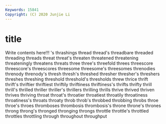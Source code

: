 ```yaml
---
Keywords: 15841
Copyright: (C) 2020 Junjie Li
---
```


# title

Write contents here!!!
's 
thrashings 
thread 
thread's 
threadbare 
threaded 
threading
threads 
threat 
threat's 
threaten 
threatened 
threatening 
threateningly 
threatens 
threats 
three
three's 
threefold 
threes 
threescore 
threescore's 
threescores 
threesome 
threesome's 
threesomes 
threnodies
threnody 
threnody's 
thresh 
thresh's 
threshed 
thresher 
thresher's 
threshers 
threshes 
threshing
threshold 
threshold's 
thresholds 
threw 
thrice 
thrift 
thrift's 
thriftier 
thriftiest 
thriftily
thriftiness 
thriftiness's 
thrifts 
thrifty 
thrill 
thrill's 
thrilled 
thriller 
thriller's 
thrillers
thrilling 
thrills 
thrive 
thrived 
thriven 
thrives 
thriving 
throat 
throat's 
throatier
throatiest 
throatily 
throatiness 
throatiness's 
throats 
throaty 
throb 
throb's 
throbbed 
throbbing
throbs 
throe 
throe's 
throes 
thromboses 
thrombosis 
thrombosis's 
throne 
throne's 
thrones
throng 
throng's 
thronged 
thronging 
throngs 
throttle 
throttle's 
throttled 
throttles 
throttling
through 
throughout 
throughput 
